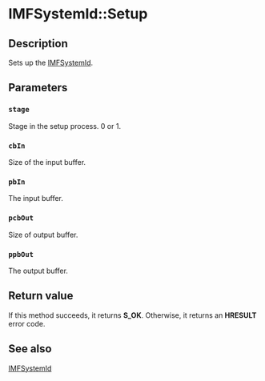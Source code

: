 # IMFSystemId::Setup

## Description

Sets up the [IMFSystemId](https://learn.microsoft.com/windows/desktop/api/mfidl/nn-mfidl-imfsystemid).

## Parameters

### `stage`

Stage in the setup process. 0 or 1.

### `cbIn`

Size of the input buffer.

### `pbIn`

The input buffer.

### `pcbOut`

Size of output buffer.

### `ppbOut`

The output buffer.

## Return value

If this method succeeds, it returns **S_OK**. Otherwise, it returns an **HRESULT** error code.

## See also

[IMFSystemId](https://learn.microsoft.com/windows/desktop/api/mfidl/nn-mfidl-imfsystemid)